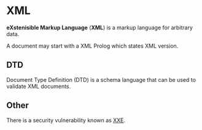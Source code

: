 # XML

**eXstenisible Markup Language** (**XML**) is a markup language for arbitrary
data.

A document may start with a XML Prolog which states XML version.

## DTD

Document Type Definition (DTD) is a schema language that can be used to validate
XML documents.

## Other

There is a security vulnerability known as
[XXE](/docs/security/vvulnerabilities/xxe.md).
